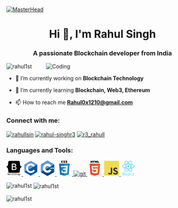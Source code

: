 [![MasterHead](https://encrypted-tbn0.gstatic.com/images?q=tbn:ANd9GcQoYknCVTYzAYuHfUAc2e8wkJFirYX4GGStgQ&usqp=CAU)](https://rishavchanda.io)
<h1 align="center">Hi 👋, I'm Rahul Singh</h1>
<h3 align="center">A passionate Blockchain developer from India</h3>
<img align="right" alt="Coding" width="400" src="https://encrypted-tbn0.gstatic.com/images?q=tbn:ANd9GcTRovpXJrJAwoL5hWtL94kdEV_OMpSf2dWlOrl9sZnWsGzHcIqnLNTzovqLWAG_Ge0pylU&usqp=CAU">

<p align="left"> <img src="https://komarev.com/ghpvc/?username=rahul1st&label=Profile%20views&color=0e75b6&style=flat" alt="rahul1st" /> </p>

- 🔭 I’m currently working on **Blockchain Technology**

- 🌱 I’m currently learning **Blockchain, Web3, Ethereum**

- 📫 How to reach me **Rahul0x1210@gmail.com**

<h3 align="left">Connect with me:</h3>
<p align="left">
<a href="https://twitter.com/rahullsin" target="blank"><img align="center" src="https://raw.githubusercontent.com/rahuldkjain/github-profile-readme-generator/master/src/images/icons/Social/twitter.svg" alt="rahullsin" height="30" width="40" /></a>
<a href="https://linkedin.com/in/rahul-singhr3" target="blank"><img align="center" src="https://raw.githubusercontent.com/rahuldkjain/github-profile-readme-generator/master/src/images/icons/Social/linked-in-alt.svg" alt="rahul-singhr3" height="30" width="40" /></a>
<a href="https://instagram.com/r3_rahull" target="blank"><img align="center" src="https://raw.githubusercontent.com/rahuldkjain/github-profile-readme-generator/master/src/images/icons/Social/instagram.svg" alt="r3_rahull" height="30" width="40" /></a>
</p>

<h3 align="left">Languages and Tools:</h3>
<p align="left"> <a href="https://getbootstrap.com" target="_blank" rel="noreferrer"> <img src="https://raw.githubusercontent.com/devicons/devicon/master/icons/bootstrap/bootstrap-plain-wordmark.svg" alt="bootstrap" width="40" height="40"/> </a> <a href="https://www.cprogramming.com/" target="_blank" rel="noreferrer"> <img src="https://raw.githubusercontent.com/devicons/devicon/master/icons/c/c-original.svg" alt="c" width="40" height="40"/> </a> <a href="https://www.w3schools.com/cpp/" target="_blank" rel="noreferrer"> <img src="https://raw.githubusercontent.com/devicons/devicon/master/icons/cplusplus/cplusplus-original.svg" alt="cplusplus" width="40" height="40"/> </a> <a href="https://www.w3schools.com/css/" target="_blank" rel="noreferrer"> <img src="https://raw.githubusercontent.com/devicons/devicon/master/icons/css3/css3-original-wordmark.svg" alt="css3" width="40" height="40"/> </a> <a href="https://git-scm.com/" target="_blank" rel="noreferrer"> <img src="https://www.vectorlogo.zone/logos/git-scm/git-scm-icon.svg" alt="git" width="40" height="40"/> </a> <a href="https://www.w3.org/html/" target="_blank" rel="noreferrer"> <img src="https://raw.githubusercontent.com/devicons/devicon/master/icons/html5/html5-original-wordmark.svg" alt="html5" width="40" height="40"/> </a> <a href="https://developer.mozilla.org/en-US/docs/Web/JavaScript" target="_blank" rel="noreferrer"> <img src="https://raw.githubusercontent.com/devicons/devicon/master/icons/javascript/javascript-original.svg" alt="javascript" width="40" height="40"/> </a> <a href="https://reactjs.org/" target="_blank" rel="noreferrer"> <img src="https://raw.githubusercontent.com/devicons/devicon/master/icons/react/react-original-wordmark.svg" alt="react" width="40" height="40"/> </a> </p>

<p><img align="left" src="https://github-readme-stats.vercel.app/api/top-langs?username=rahul1st&show_icons=true&locale=en&layout=compact" alt="rahul1st" /></p>

<p>&nbsp;<img align="center" src="https://github-readme-stats.vercel.app/api?username=rahul1st&show_icons=true&locale=en" alt="rahul1st" /></p>

<p><img align="center" src="https://github-readme-streak-stats.herokuapp.com/?user=rahul1st&" alt="rahul1st" /></p>
